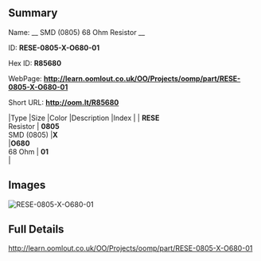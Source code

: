 

## Summary
 
Name: __ SMD (0805) 68 Ohm Resistor __

ID: __RESE-0805-X-O680-01__

Hex ID: __R85680__

WebPage: __http://learn.oomlout.co.uk/OO/Projects/oomp/part/RESE-0805-X-O680-01__

Short URL: __http://oom.lt/R85680__


|Type   |Size   |Color   |Description   |Index   |
| __RESE__ <br>Resistor  | __0805__<br>SMD (0805)   |__X__<br>    |__O680__<br>68 Ohm    | __01__<br>  |


## Images
![RESE-0805-X-O680-01](http://oomlout.com/oomp-gen/parts/RESE-0805-X-O680-01/RESE-0805-X-O680-01_420.jpg)

## Full Details

 http://learn.oomlout.co.uk/OO/Projects/oomp/part/RESE-0805-X-O680-01

